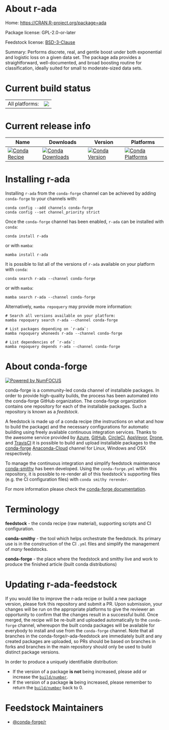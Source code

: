 About r-ada
===========

Home: https://CRAN.R-project.org/package=ada

Package license: GPL-2.0-or-later

Feedstock license: [BSD-3-Clause](https://github.com/conda-forge/r-ada-feedstock/blob/main/LICENSE.txt)

Summary: Performs discrete, real, and gentle boost under both exponential and  logistic loss on a given data set.  The package ada provides a straightforward,  well-documented, and broad boosting routine for classification, ideally suited  for small to moderate-sized data sets.

Current build status
====================


<table><tr><td>All platforms:</td>
    <td>
      <a href="https://dev.azure.com/conda-forge/feedstock-builds/_build/latest?definitionId=3309&branchName=main">
        <img src="https://dev.azure.com/conda-forge/feedstock-builds/_apis/build/status/r-ada-feedstock?branchName=main">
      </a>
    </td>
  </tr>
</table>

Current release info
====================

| Name | Downloads | Version | Platforms |
| --- | --- | --- | --- |
| [![Conda Recipe](https://img.shields.io/badge/recipe-r--ada-green.svg)](https://anaconda.org/conda-forge/r-ada) | [![Conda Downloads](https://img.shields.io/conda/dn/conda-forge/r-ada.svg)](https://anaconda.org/conda-forge/r-ada) | [![Conda Version](https://img.shields.io/conda/vn/conda-forge/r-ada.svg)](https://anaconda.org/conda-forge/r-ada) | [![Conda Platforms](https://img.shields.io/conda/pn/conda-forge/r-ada.svg)](https://anaconda.org/conda-forge/r-ada) |

Installing r-ada
================

Installing `r-ada` from the `conda-forge` channel can be achieved by adding `conda-forge` to your channels with:

```
conda config --add channels conda-forge
conda config --set channel_priority strict
```

Once the `conda-forge` channel has been enabled, `r-ada` can be installed with `conda`:

```
conda install r-ada
```

or with `mamba`:

```
mamba install r-ada
```

It is possible to list all of the versions of `r-ada` available on your platform with `conda`:

```
conda search r-ada --channel conda-forge
```

or with `mamba`:

```
mamba search r-ada --channel conda-forge
```

Alternatively, `mamba repoquery` may provide more information:

```
# Search all versions available on your platform:
mamba repoquery search r-ada --channel conda-forge

# List packages depending on `r-ada`:
mamba repoquery whoneeds r-ada --channel conda-forge

# List dependencies of `r-ada`:
mamba repoquery depends r-ada --channel conda-forge
```


About conda-forge
=================

[![Powered by
NumFOCUS](https://img.shields.io/badge/powered%20by-NumFOCUS-orange.svg?style=flat&colorA=E1523D&colorB=007D8A)](https://numfocus.org)

conda-forge is a community-led conda channel of installable packages.
In order to provide high-quality builds, the process has been automated into the
conda-forge GitHub organization. The conda-forge organization contains one repository
for each of the installable packages. Such a repository is known as a *feedstock*.

A feedstock is made up of a conda recipe (the instructions on what and how to build
the package) and the necessary configurations for automatic building using freely
available continuous integration services. Thanks to the awesome service provided by
[Azure](https://azure.microsoft.com/en-us/services/devops/), [GitHub](https://github.com/),
[CircleCI](https://circleci.com/), [AppVeyor](https://www.appveyor.com/),
[Drone](https://cloud.drone.io/welcome), and [TravisCI](https://travis-ci.com/)
it is possible to build and upload installable packages to the
[conda-forge](https://anaconda.org/conda-forge) [Anaconda-Cloud](https://anaconda.org/)
channel for Linux, Windows and OSX respectively.

To manage the continuous integration and simplify feedstock maintenance
[conda-smithy](https://github.com/conda-forge/conda-smithy) has been developed.
Using the ``conda-forge.yml`` within this repository, it is possible to re-render all of
this feedstock's supporting files (e.g. the CI configuration files) with ``conda smithy rerender``.

For more information please check the [conda-forge documentation](https://conda-forge.org/docs/).

Terminology
===========

**feedstock** - the conda recipe (raw material), supporting scripts and CI configuration.

**conda-smithy** - the tool which helps orchestrate the feedstock.
                   Its primary use is in the construction of the CI ``.yml`` files
                   and simplify the management of *many* feedstocks.

**conda-forge** - the place where the feedstock and smithy live and work to
                  produce the finished article (built conda distributions)


Updating r-ada-feedstock
========================

If you would like to improve the r-ada recipe or build a new
package version, please fork this repository and submit a PR. Upon submission,
your changes will be run on the appropriate platforms to give the reviewer an
opportunity to confirm that the changes result in a successful build. Once
merged, the recipe will be re-built and uploaded automatically to the
`conda-forge` channel, whereupon the built conda packages will be available for
everybody to install and use from the `conda-forge` channel.
Note that all branches in the conda-forge/r-ada-feedstock are
immediately built and any created packages are uploaded, so PRs should be based
on branches in forks and branches in the main repository should only be used to
build distinct package versions.

In order to produce a uniquely identifiable distribution:
 * If the version of a package **is not** being increased, please add or increase
   the [``build/number``](https://docs.conda.io/projects/conda-build/en/latest/resources/define-metadata.html#build-number-and-string).
 * If the version of a package **is** being increased, please remember to return
   the [``build/number``](https://docs.conda.io/projects/conda-build/en/latest/resources/define-metadata.html#build-number-and-string)
   back to 0.

Feedstock Maintainers
=====================

* [@conda-forge/r](https://github.com/conda-forge/r/)

